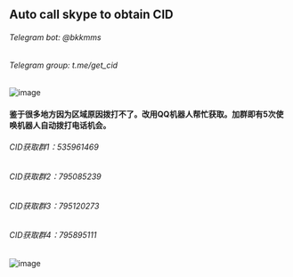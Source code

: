## Auto call skype to obtain CID    

###### Telegram bot: @bkkmms    
###### Telegram group: t.me/get_cid    
![image](https://github.com/laomms/AutoCallCID/blob/laomms/tg.png)    


#### 鉴于很多地方因为区域原因拨打不了。改用QQ机器人帮忙获取。加群即有5次使唤机器人自动拨打电话机会。

###### CID获取群1：535961469 
###### CID获取群2：795085239 
###### CID获取群3：795120273
###### CID获取群4：795895111  



![image](https://github.com/laomms/AutoCallCID/blob/laomms/pic.png)    




